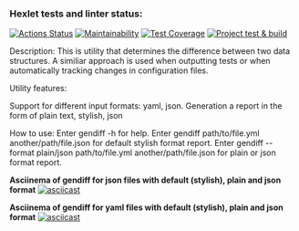 ### Hexlet tests and linter status:
[![Actions Status](https://github.com/mariesukhova/frontend-project-46/workflows/hexlet-check/badge.svg)](https://github.com/mariesukhova/frontend-project-46/actions)
[![Maintainability](https://api.codeclimate.com/v1/badges/78a9ea8adb0dfd5e75d8/maintainability)](https://codeclimate.com/github/mariesukhova/frontend-project-46/maintainability)
[![Test Coverage](https://api.codeclimate.com/v1/badges/78a9ea8adb0dfd5e75d8/test_coverage)](https://codeclimate.com/github/mariesukhova/frontend-project-46/test_coverage)
[![Project test & build](https://github.com/mariesukhova/frontend-project-46/actions/workflows/main.yml/badge.svg)](https://github.com/mariesukhova/frontend-project-46/actions/workflows/main.yml)

Description:
This is utility that determines the difference between two data structures. A similiar approach is used when outputting tests or when automatically tracking changes in configuration files.

Utility features:

Support for different input formats: yaml, json. 
Generation a report in the form of plain text, stylish, json

How to use:
Enter gendiff -h for help. Enter gendiff path/to/file.yml another/path/file.json for default stylish format report. Enter gendiff --format plain/json path/to/file.yml another/path/file.json for plain or json format report.

**Asciinema of gendiff for json files with default (stylish), plain and json format**
[![asciicast](https://asciinema.org/a/dq06zUUG9Fs7JXXgFdbaPvoD7)](https://asciinema.org/a/dq06zUUG9Fs7JXXgFdbaPvoD7)

**Asciinema of gendiff for yaml files with default (stylish), plain and json format**
[![asciicast](https://asciinema.org/a/HEIjjO4jXzSSaqndRY2aLSLdB)](https://asciinema.org/a/HEIjjO4jXzSSaqndRY2aLSLdB)
